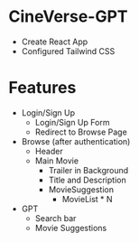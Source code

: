 # CineVerse-GPT

- Create React App
- Configured Tailwind CSS
  
# Features
-   Login/Sign Up
    -   Login/Sign Up Form
    -   Redirect to Browse Page
-   Browse (after authentication)
    -   Header
    -   Main Movie
        -   Trailer in Background
        -   Title and Description
        -   MovieSuggestion
            -   MovieList * N
- GPT
  - Search bar
  - Movie Suggestions
  